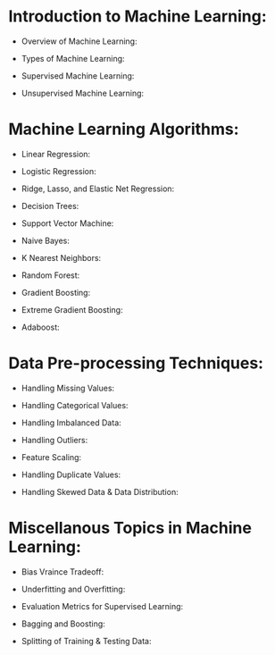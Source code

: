 # Introduction to Machine Learning:

 - Overview of Machine Learning:
   
 - Types of Machine Learning:

 - Supervised Machine Learning:

 - Unsupervised Machine Learning:


# Machine Learning Algorithms:

 - Linear Regression:
 
 - Logistic Regression:

 - Ridge, Lasso, and Elastic Net Regression:
 
 - Decision Trees:

 - Support Vector Machine:

 - Naive Bayes:

 - K Nearest Neighbors:

 - Random Forest:

 - Gradient Boosting:

 - Extreme Gradient Boosting:

 - Adaboost:


# Data Pre-processing Techniques:

 - Handling Missing Values:

 - Handling Categorical Values:

 - Handling Imbalanced Data:

 - Handling Outliers:

 - Feature Scaling:

 - Handling Duplicate Values:

 - Handling Skewed Data & Data Distribution:
   

# Miscellanous Topics in Machine Learning:

 - Bias Vraince Tradeoff:

 - Underfitting and Overfitting:

 - Evaluation Metrics for Supervised Learning:

 - Bagging and Boosting:

 - Splitting of Training & Testing Data:
